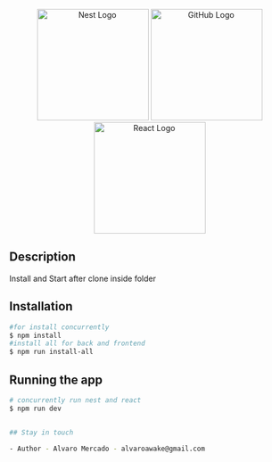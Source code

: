 <p align="center">
  <a href="http://nestjs.com/" target="blank"><img src="https://nestjs.com/img/logo-small.svg" width="200" alt="Nest Logo" /></a>
  <a href="http://github.com" target="blank"><img src="https://github.githubassets.com/images/modules/logos_page/Octocat.png" width="200" alt="GitHub Logo" /></a>
  <a href="https://es.reactjs.org/" target="blank"><img src="https://cdn.worldvectorlogo.com/logos/react-2.svg" width="200" alt="React Logo" /></a>
</p>

## Description

Install and Start after clone inside folder

## Installation

```bash
#for install concurrently
$ npm install
#install all for back and frontend
$ npm run install-all
```

## Running the app

```bash
# concurrently run nest and react 
$ npm run dev


## Stay in touch

- Author - Alvaro Mercado - alvaroawake@gmail.com

